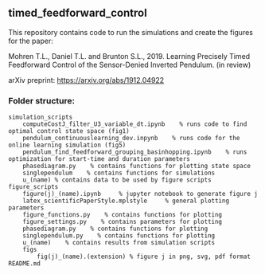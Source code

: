 ## timed_feedforward_control

This repository contains code to run the simulations and create the figures for the paper:

Mohren T.L., Daniel T.L. and Brunton S.L., 2019. Learning Precisely Timed Feedforward Control of the Sensor-Denied Inverted Pendulum. (in review)

arXiv preprint: https://arxiv.org/abs/1912.04922


### Folder structure:
    simulation_scripts
        computeCostJ_filter_U3_variable_dt.ipynb    % runs code to find optimal control state space (fig1)
        pendulum_continuouslearning_dev.inpynb    % runs code for the online learning simulation (fig5)
        pendulum_find_feedforward_grouping_basinhopping.ipynb    % runs optimization for start-time and duration parameters
        phasediagram.py    % contains functions for plotting state space
        singlependulum    % contains functions for simulations
        u_(name) % contains data to be used by figure scripts
    figure_scripts
        figure(j)_(name).ipynb     % jupyter notebook to generate figure j
        latex_scientificPaperStyle.mplstyle     % general plotting parameters
        figure_functions.py    % contains functions for plotting
        figure_settings.py    % contains parameters for plotting
        phasediagram.py    % contains functions for plotting
        singlependulum.py    % contains functions for plotting
        u_(name)    % contains results from simulation scripts
        figs
            fig(j)_(name).(extension) % figure j in png, svg, pdf format
    README.md
